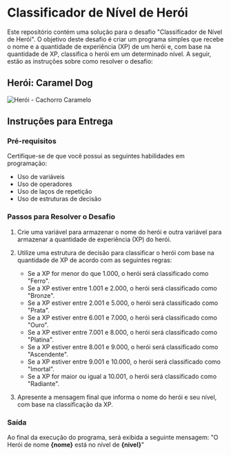 # Classificador de Nível de Herói

Este repositório contém uma solução para o desafio "Classificador de Nível de Herói". O objetivo deste desafio é criar um programa simples que recebe o nome e a quantidade de experiência (XP) de um herói e, com base na quantidade de XP, classifica o herói em um determinado nível. A seguir, estão as instruções sobre como resolver o desafio:

## Herói: Caramel Dog

![Herói - Cachorro Caramelo](https://www.imagensanimadas.com/data/media/202/cachorro-imagem-animada-0670.gif)


## Instruções para Entrega

### Pré-requisitos
Certifique-se de que você possui as seguintes habilidades em programação:

- Uso de variáveis
- Uso de operadores
- Uso de laços de repetição
- Uso de estruturas de decisão

### Passos para Resolver o Desafio

1. Crie uma variável para armazenar o nome do herói e outra variável para armazenar a quantidade de experiência (XP) do herói.

2. Utilize uma estrutura de decisão para classificar o herói com base na quantidade de XP de acordo com as seguintes regras:
   - Se a XP for menor do que 1.000, o herói será classificado como "Ferro".
   - Se a XP estiver entre 1.001 e 2.000, o herói será classificado como "Bronze".
   - Se a XP estiver entre 2.001 e 5.000, o herói será classificado como "Prata".
   - Se a XP estiver entre 6.001 e 7.000, o herói será classificado como "Ouro".
   - Se a XP estiver entre 7.001 e 8.000, o herói será classificado como "Platina".
   - Se a XP estiver entre 8.001 e 9.000, o herói será classificado como "Ascendente".
   - Se a XP estiver entre 9.001 e 10.000, o herói será classificado como "Imortal".
   - Se a XP for maior ou igual a 10.001, o herói será classificado como "Radiante".

3. Apresente a mensagem final que informa o nome do herói e seu nível, com base na classificação da XP.

### Saída

Ao final da execução do programa, será exibida a seguinte mensagem:
"O Herói de nome **{nome}** está no nível de **{nivel}**"



